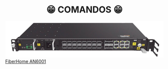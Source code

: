 <h1 align="center">😁 COMANDOS 😁</h1>

 <a align="center" href="https://github.com/saulotarsobc/comandos/blob/master/an6001.md">
    <img alt="an6001" title="an6001" src="./img/an6001.png"/>
    <br>
    FiberHome AN6001
 </a>